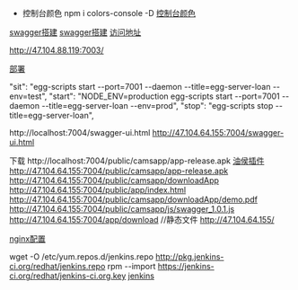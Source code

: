 [egg]: https://eggjs.org

* 控制台颜色  npm i colors-console -D
[控制台颜色](https://blog.csdn.net/guang_s/article/details/90380581)


[swagger搭建](https://blog.csdn.net/freeboy1234/article/details/79289486)
[swagger搭建](https://blog.csdn.net/qq_39081974/article/details/90717766)
[访问地址](http://127.0.0.1:7001/public/swagger/index.html)
[](https://github.com/Ysj291823/egg-swagger-doc)
 
http://47.104.88.119:7003/

[部署](https://blog.csdn.net/clearlxj/article/details/88708709)

"sit": "egg-scripts start --port=7001 --daemon --title=egg-server-loan --env=test",
"start": "NODE_ENV=production egg-scripts start --port=7001 --daemon --title=egg-server-loan --env=prod",
  "stop": "egg-scripts stop --title=egg-server-loan",
  
  
  
  
  

http://localhost:7004/swagger-ui.html
http://47.104.64.155:7004/swagger-ui.html


下载
http://localhost:7004/public/camsapp/app-release.apk
[油侯插件](http://localhost:7004/public/js/swagger_1.0.1.js)
http://47.104.64.155:7004/public/camsapp/app-release.apk
http://47.104.64.155:7004/public/camsapp/downloadApp
http://47.104.64.155:7004/public/app/index.html  
http://47.104.64.155:7004/public/camsapp/downloadApp/demo.pdf
http://47.104.64.155:7004/public/camsapp/js/swagger_1.0.1.js
http://47.104.64.155:7004/app/download
//静态文件
http://47.104.64.155/

[nginx配置](http://www.yuntuxianzhi.com/nginx/file/)


wget -O /etc/yum.repos.d/jenkins.repo http://pkg.jenkins-ci.org/redhat/jenkins.repo
rpm --import https://jenkins-ci.org/redhat/jenkins-ci.org.key
[jenkins](https://juejin.im/post/5b371678f265da599f68dfa2)

